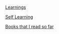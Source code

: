 [Learnings](/journal/learnings)

[Self Learning](/journal/self-learnings)

[Books that I read so far](/journal/books)
